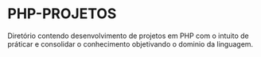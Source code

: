 # PHP-PROJETOS
Diretório contendo desenvolvimento de projetos em PHP com o intuito de práticar e consolidar o conhecimento objetivando o dominio da linguagem.

